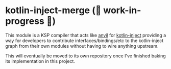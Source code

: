 # kotlin-inject-merge (🚧 work-in-progress 🚧)

This module is a KSP compiler that acts like [anvil](https://github.com/square/anvil) for [kotlin-inject](https://github.com/evant/kotlin-inject) providing a way for developers to contribute interfaces/bindings/etc to the kotlin-inject graph from their own modules without having to wire anything upstream.

This will eventually be moved to its own repository once I've finished baking its implementation in this project.

